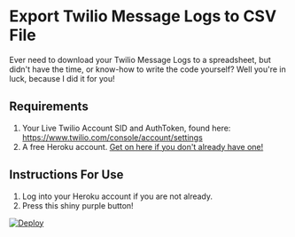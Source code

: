 


# Export Twilio Message Logs to CSV File

Ever need to download your Twilio Message Logs to a spreadsheet, but didn't have the time, or know-how to write the code yourself? Well you're in luck, because I did it for you!

## Requirements
1. Your Live Twilio Account SID and AuthToken, found here: https://www.twilio.com/console/account/settings
2. A free Heroku account. [Get on here if you don't already have one!](https://id.heroku.com/signup/login)

## Instructions For Use
1. Log into your Heroku account if you are not already.
2. Press this shiny purple button!

[![Deploy](https://www.herokucdn.com/deploy/button.svg)](https://heroku.com/deploy)
